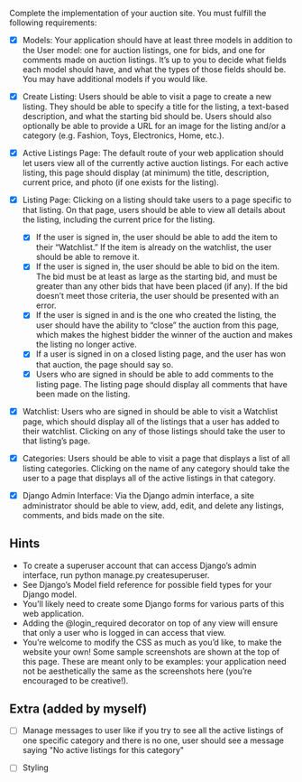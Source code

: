 Complete the implementation of your auction site. You must fulfill the following requirements:

- [x] Models: Your application should have at least three models in addition to the User model: one for auction listings, one for bids, and one for comments made on auction listings. It’s up to you to decide what fields each model should have, and what the types of those fields should be. You may have additional models if you would like.

- [x] Create Listing: Users should be able to visit a page to create a new listing. They should be able to specify a title for the listing, a text-based description, and what the starting bid should be. Users should also optionally be able to provide a URL for an image for the listing and/or a category (e.g. Fashion, Toys, Electronics, Home, etc.).

- [x] Active Listings Page: The default route of your web application should let users view all of the currently active auction listings. For each active listing, this page should display (at minimum) the title, description, current price, and photo (if one exists for the listing).

- [x] Listing Page: Clicking on a listing should take users to a page specific to that listing. On that page, users should be able to view all details about the listing, including the current price for the listing.
   - [x] If the user is signed in, the user should be able to add the item to their “Watchlist.” If the item is already on the watchlist, the user should be able to remove it.
   - [X] If the user is signed in, the user should be able to bid on the item. The bid must be at least as large as the starting bid, and must be greater than any other bids that have been placed (if any). If the bid doesn’t meet those criteria, the user should be presented with an error.
   - [x] If the user is signed in and is the one who created the listing, the user should have the ability to “close” the auction from this page, which makes the highest bidder the winner of the auction and makes the listing no longer active.
   - [x] If a user is signed in on a closed listing page, and the user has won that auction, the page should say so.
   - [x] Users who are signed in should be able to add comments to the listing page. The listing page should display all comments that have been made on the listing.

- [x] Watchlist: Users who are signed in should be able to visit a Watchlist page, which should display all of the listings that a user has added to their watchlist. Clicking on any of those listings should take the user to that listing’s page.

- [x] Categories: Users should be able to visit a page that displays a list of all listing categories. Clicking on the name of any category should take the user to a page that displays all of the active listings in that category.

- [x] Django Admin Interface: Via the Django admin interface, a site administrator should be able to view, add, edit, and delete any listings, comments, and bids made on the site.

## Hints

- To create a superuser account that can access Django’s admin interface, run python manage.py createsuperuser.
- See Django’s Model field reference for possible field types for your Django model.
- You’ll likely need to create some Django forms for various parts of this web application.
- Adding the @login_required decorator on top of any view will ensure that only a user who is logged in can access that view.
- You’re welcome to modify the CSS as much as you’d like, to make the website your own! Some sample screenshots are shown at the top of this page. These are meant only to be examples: your application need not be aesthetically the same as the screenshots here (you’re encouraged to be creative!).


## Extra (added by myself)

- [ ] Manage messages to user like if you try to see all the active listings of one specific category and there is no one, user should see a message saying "No active listings for this category"

- [ ] Styling
